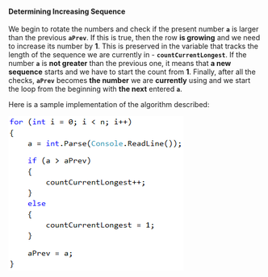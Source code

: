 #### Determining Increasing Sequence

We begin to rotate the numbers and check if the present number **`a`** is larger than the previous **`aPrev`**. If this is true, then the row **is growing** and we need to increase its number by **1**. This is preserved in the variable that tracks the length of the sequence we are currently in - **`countCurrentLongest`**. If the number **`a`** is **not greater** than the previous one, it means that **a new sequence** starts and we have to start the count from **1**. Finally, after all the checks, **`aPrev`** becomes **the number** we are **currently** using and we start the loop from the beginning with **the next** entered **`a`**.

Here is a sample implementation of the algorithm described:

![](/assets/chapter-8-1-images/08.Increasing-numbers-02.png)
